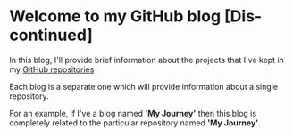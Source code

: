 # Welcome to my GitHub blog [Dis-continued]

In this blog, I'll provide brief information about the projects that I've kept in my [GitHub repositories](https://github.com/elwyncrestha/repositories)

Each blog is a separate one which will provide information about a single repository.

For an example, if I've a blog named __'My Journey'__ then this blog is completely related to the particular repository named __'My Journey'__.
